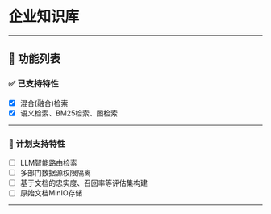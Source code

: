 # 企业知识库

---

## 🚀 功能列表

### ✅ 已支持特性

- [x] 混合(融合)检索
- [x] 语义检索、BM25检索、图检索

---

### 🔧 计划支持特性

- [ ] LLM智能路由检索
- [ ] 多部门数据源权限隔离
- [ ] 基于文档的忠实度、召回率等评估集构建
- [ ] 原始文档MinIO存储
---
